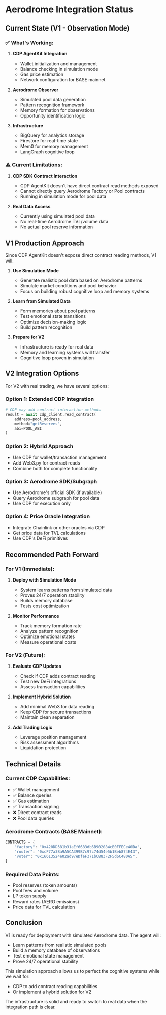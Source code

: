 # Aerodrome Integration Status

## Current State (V1 - Observation Mode)

### ✅ What's Working:
1. **CDP AgentKit Integration**
   - Wallet initialization and management
   - Balance checking in simulation mode
   - Gas price estimation
   - Network configuration for BASE mainnet

2. **Aerodrome Observer**
   - Simulated pool data generation
   - Pattern recognition framework
   - Memory formation for observations
   - Opportunity identification logic

3. **Infrastructure**
   - BigQuery for analytics storage
   - Firestore for real-time state
   - Mem0 for memory management
   - LangGraph cognitive loop

### ⚠️ Current Limitations:

1. **CDP SDK Contract Interaction**
   - CDP AgentKit doesn't have direct contract read methods exposed
   - Cannot directly query Aerodrome Factory or Pool contracts
   - Running in simulation mode for pool data

2. **Real Data Access**
   - Currently using simulated pool data
   - No real-time Aerodrome TVL/volume data
   - No actual pool reserve information

## V1 Production Approach

Since CDP AgentKit doesn't expose direct contract reading methods, V1 will:

1. **Use Simulation Mode**
   - Generate realistic pool data based on Aerodrome patterns
   - Simulate market conditions and pool behavior
   - Focus on building robust cognitive loop and memory systems

2. **Learn from Simulated Data**
   - Form memories about pool patterns
   - Test emotional state transitions
   - Optimize decision-making logic
   - Build pattern recognition

3. **Prepare for V2**
   - Infrastructure is ready for real data
   - Memory and learning systems will transfer
   - Cognitive loop proven in simulation

## V2 Integration Options

For V2 with real trading, we have several options:

### Option 1: Extended CDP Integration
```python
# CDP may add contract interaction methods
result = await cdp_client.read_contract(
    address=pool_address,
    method="getReserves",
    abi=POOL_ABI
)
```

### Option 2: Hybrid Approach
- Use CDP for wallet/transaction management
- Add Web3.py for contract reads
- Combine both for complete functionality

### Option 3: Aerodrome SDK/Subgraph
- Use Aerodrome's official SDK (if available)
- Query Aerodrome subgraph for pool data
- Use CDP for execution only

### Option 4: Price Oracle Integration
- Integrate Chainlink or other oracles via CDP
- Get price data for TVL calculations
- Use CDP's DeFi primitives

## Recommended Path Forward

### For V1 (Immediate):
1. **Deploy with Simulation Mode**
   - System learns patterns from simulated data
   - Proves 24/7 operation stability
   - Builds memory database
   - Tests cost optimization

2. **Monitor Performance**
   - Track memory formation rate
   - Analyze pattern recognition
   - Optimize emotional states
   - Measure operational costs

### For V2 (Future):
1. **Evaluate CDP Updates**
   - Check if CDP adds contract reading
   - Test new DeFi integrations
   - Assess transaction capabilities

2. **Implement Hybrid Solution**
   - Add minimal Web3 for data reading
   - Keep CDP for secure transactions
   - Maintain clean separation

3. **Add Trading Logic**
   - Leverage position management
   - Risk assessment algorithms
   - Liquidation protection

## Technical Details

### Current CDP Capabilities:
- ✅ Wallet management
- ✅ Balance queries
- ✅ Gas estimation
- ✅ Transaction signing
- ❌ Direct contract reads
- ❌ Pool data queries

### Aerodrome Contracts (BASE Mainnet):
```python
CONTRACTS = {
    "factory": "0x420DD381b31aEf6683db6B902084cB0FFECe40Da",
    "router": "0xcF77a3Ba9A5CA399B7c97c74d54e5b1Beb874E43",
    "voter": "0x16613524e02ad97eDfeF371bC883F2F5d6C480A5",
}
```

### Required Data Points:
- Pool reserves (token amounts)
- Pool fees and volume
- LP token supply
- Reward rates (AERO emissions)
- Price data for TVL calculation

## Conclusion

V1 is ready for deployment with simulated Aerodrome data. The agent will:
- Learn patterns from realistic simulated pools
- Build a memory database of observations
- Test emotional state management
- Prove 24/7 operational stability

This simulation approach allows us to perfect the cognitive systems while we wait for:
- CDP to add contract reading capabilities
- Or implement a hybrid solution for V2

The infrastructure is solid and ready to switch to real data when the integration path is clear.
